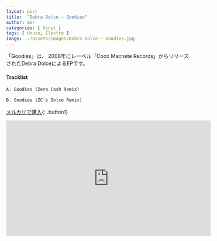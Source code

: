 ```yaml
---
layout: post
title:  "Debra Dolce – Goodies"
author: mmr
categories: [ Vinyl ]
tags: [ House, Electro ]
image: ../assets/images/Debra Dolce – Goodies.jpg
---
```


「Goodies」は、
2008年にレーベル「Coco Machete Records」からリリースされたDebra DolceによるEPです。


#### Tracklist
```md
A. Goodies (Zero Cash Remix)

B. Goodies (ZC's Dolce Remix)
```

[メルカリで購入](https://jp.mercari.com/item/m11056580710?afid=6142608987){: .button1}

<iframe width="560" height="315" src="https://www.youtube.com/embed/Sz7ZP44i3c8?si=rVdTkVpmKwbq9Egn" title="YouTube video player" frameborder="0" allow="accelerometer; autoplay; clipboard-write; encrypted-media; gyroscope; picture-in-picture; web-share" referrerpolicy="strict-origin-when-cross-origin" allowfullscreen></iframe>